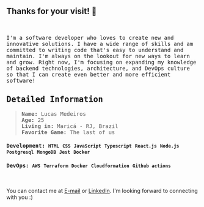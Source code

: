 ## Thanks for your visit! 👋
<br/>

<samp>

I'm a software developer who loves to create new and innovative solutions. I have a wide range of skills and am committed to writing code that's easy to understand and maintain. I'm always on the lookout for new ways to learn and grow. Right now, I'm focusing on expanding my knowledge of backend technologies, architecture, and DevOps culture so that I can create even better and more efficient software!

 
</samp>

<samp>

 ## Detailed Information

</samp>
  
  
<samp>

 > **Name:** Lucas Medeiros\
 > **Age:** 25\
 > **Living in:** Maricá - RJ, Brazil\
 > **Favorite Game:** The last of us

 #### **Development:** `HTML` `CSS` `JavaScript` `Typescript` `React.js` `Node.js` `Postgresql` `MongoDB` `Jest` `Docker` 
 #### **DevOps:** `AWS` `Terraform` `Docker` `Cloudformation` `Github actions`
</samp>

<br/>

You can contact me at [E-mail](mailto:lucaasmedeiros7@gmail.com) or [LinkedIn](https://linkedin.com/in/lucasmedeiross).     I'm looking forward to connecting with you :)
